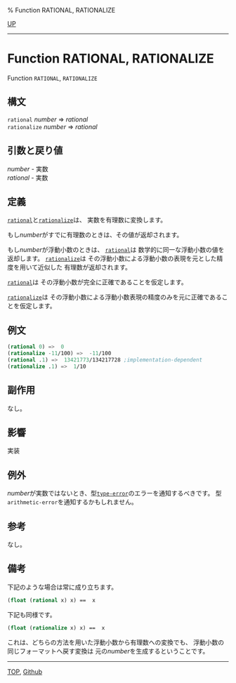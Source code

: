 % Function RATIONAL, RATIONALIZE

[UP](12.2.html)  

---

# Function **RATIONAL, RATIONALIZE**


Function `RATIONAL`, `RATIONALIZE`


## 構文

`rational` *number* => *rational*  
`rationalize` *number* => *rational*


## 引数と戻り値

*number* - 実数  
*rational* - 実数


## 定義

[`rational`](12.2.rational-function.html)と[`rationalize`](12.2.rational-function.html)は、
実数を有理数に変換します。

もし*number*がすでに有理数のときは、その値が返却されます。

もし*number*が浮動小数のときは、
[`rational`](12.2.rational-function.html)は
数学的に同一な浮動小数の値を返却します。
[`rationalize`](12.2.rational-function.html)は
その浮動小数による浮動小数の表現を元とした精度を用いて近似した
有理数が返却されます。

[`rational`](12.2.rational-function.html)は
その浮動小数が完全に正確であることを仮定します。

[`rationalize`](12.2.rational-function.html)は
その浮動小数による浮動小数表現の精度のみを元に正確であることを仮定します。


## 例文

```lisp
(rational 0) =>  0
(rationalize -11/100) =>  -11/100
(rational .1) =>  13421773/134217728 ;implementation-dependent
(rationalize .1) =>  1/10
```


## 副作用

なし。


## 影響

実装


## 例外

*number*が実数ではないとき、型[`type-error`](4.4.type-error.html)のエラーを通知するべきです。
型`arithmetic-error`を通知するかもしれません。


## 参考

なし。


## 備考

下記のような場合は常に成り立ちます。

```lisp
(float (rational x) x) ==  x
```

下記も同様です。

```lisp
(float (rationalize x) x) ==  x
```

これは、どちらの方法を用いた浮動小数から有理数への変換でも、
浮動小数の同じフォーマットへ戻す変換は
元の*number*を生成するということです。


---
[TOP](index.html),  [Github](https://github.com/nptcl/npt-japanese)

